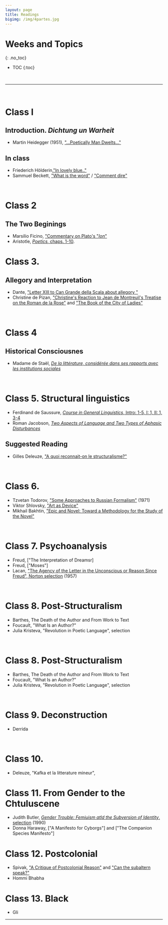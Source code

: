 ```yaml
---
layout: page
title: Readings
bigimg: /img/4partes.jpg
---
```


# Weeks and Topics
{: .no_toc}

* TOC
{:toc}

<br>
<hr>
<br>

# Class I

## Introduction. *Dichtung un Warheit* 

- Martin Heidegger (1951), ["...Poetically Man Dwelts..."]()

## In class

- Friederich Hölderin,["In lovely blue.."](http://timothyquigley.net/cont/holderlin-blue.pdf) 
- Sammuel Beckett, ["What is the word"](http://timothyquigley.net/cont/holderlin-blue.pdf) / ["Comment dire"](http://www.florilege.free.fr/florilege/beckett/commentd.htm)

<br>

#  Class 2
## The Two Beginings

- Marsilio Ficino, ["Commentary on Plato's "*Ion*"]()
- Aristotle, [*Poetics*, chaps. 1-10]().

# Class 3. 

## Allegory and Interpretation

- Dante, ["Letter XIII to Can Grande della Scala about allegory "]()
- Christine de Pizan, ["Christine's Reaction to Jean de Montreuil's Treatise on the
Roman de la Rose"]() and ["The Book of the City of Ladies"]()

<br>

# Class 4
## Historical Consciousnes

- Madame de Staël, [*De la littérature, considérée dans ses rapports avec les institutions sociales*]()

<br>

# Class 5. Structural linguistics

- Ferdinand de Saussure, [*Course in General Linguistics*, Intro: 1-5, I: 1, II: 1, 3-4]()
- Roman Jacobson, [*Two Aspects of Language and Two Types of Aphasic Disturbances*]()

## Suggested Reading

- Gilles Deleuze, ["A quoi reconnait-on le structuralisme?"]()

<br>

# Class 6. 

- Tzvetan Todorov, ["Some Approaches to Russian Formalism"]() (1971)
- Viktor Shlovsky, ["Art as Device"]()
- Mikhail Bakhtin, ["Epic and Novel: Toward a Methodology for the Study of the Novel"]()

<br>

# Class 7. Psychoanalysis

- Freud, ["The Interpretation of Dreamsr]
- Freud, ["Moses"]
- Lacan, ["The Agency of the Letter in the Unconscious or Reason Since Freud", Norton selection]() (1957)

<br>

# Class 8. Post-Structuralism

- Barthes, The Death of the Author and From Work to Text
- Foucault, "What Is an Author?"
- Julia Kristeva, "Revolution in Poetic Language", selection

<br>

# Class 8. Post-Structuralism

- Barthes, The Death of the Author and From Work to Text
- Foucault, "What Is an Author?"
- Julia Kristeva, "Revolution in Poetic Language", selection

<br>

# Class 9. Deconstruction

- Derrida

<br>

# Class 10. 

- Deleuze, "Kafka et la litterature mineur", 

# Class 11. From Gender to the Chtuluscene 

- Judith Butler, [*Gender Trouble: Femiuism atld the Subversion of Identity*, selection]() (1990)
- Donna Haraway, ["A Manifesto for Cyborgs"] and ["The Companion Species Manifesto"]

# Class 12. Postcolonial

- Spivak, ["A Critique of Postcolonial Reason"]() and ["Can the subaltern speak?"]()
- Hommi Bhabha

# Class 13. Black

- Gli
---
